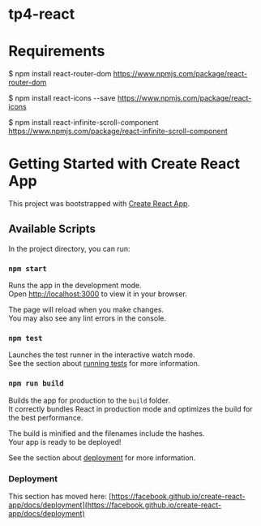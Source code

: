 # tp4-react

<!-- - <a href="https://martin-b-07e5.github.io/movies-react-v5/" title="tp4-react-v5" target="_blank">martin-b-07e5.github.io/movies-react-v5/</a> -->


# Requirements

$ npm install react-router-dom
https://www.npmjs.com/package/react-router-dom

$ npm install react-icons --save
https://www.npmjs.com/package/react-icons

$ npm install react-infinite-scroll-component
https://www.npmjs.com/package/react-infinite-scroll-component


# Getting Started with Create React App

This project was bootstrapped with [Create React App](https://github.com/facebook/create-react-app).

## Available Scripts

In the project directory, you can run:

### `npm start`

Runs the app in the development mode.\
Open [http://localhost:3000](http://localhost:3000) to view it in your browser.

The page will reload when you make changes.\
You may also see any lint errors in the console.

### `npm test`

Launches the test runner in the interactive watch mode.\
See the section about [running tests](https://facebook.github.io/create-react-app/docs/running-tests) for more information.

### `npm run build`

Builds the app for production to the `build` folder.\
It correctly bundles React in production mode and optimizes the build for the best performance.

The build is minified and the filenames include the hashes.\
Your app is ready to be deployed!

See the section about [deployment](https://facebook.github.io/create-react-app/docs/deployment) for more information.


### Deployment

This section has moved here: [https://facebook.github.io/create-react-app/docs/deployment](https://facebook.github.io/create-react-app/docs/deployment)
